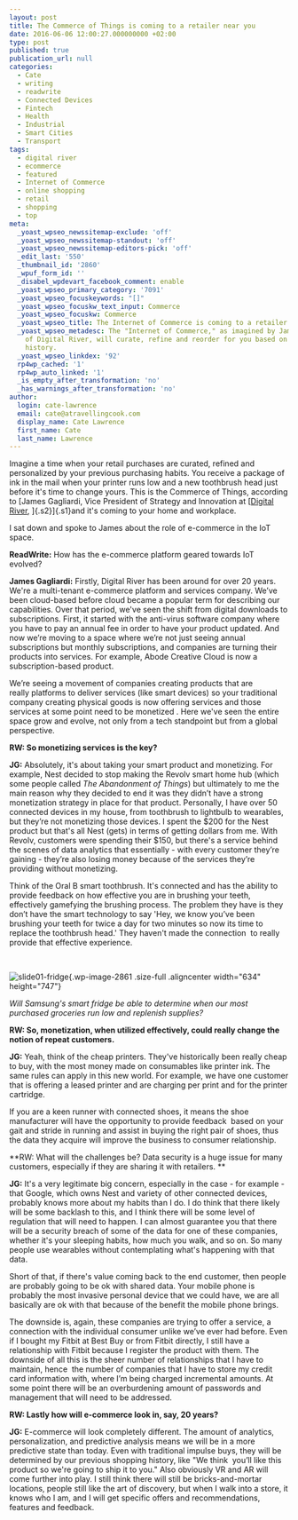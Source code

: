 ```yaml
---
layout: post
title: The Commerce of Things is coming to a retailer near you
date: 2016-06-06 12:00:27.000000000 +02:00
type: post
published: true
publication_url: null
categories:
  - Cate
  - writing
  - readwrite
  - Connected Devices
  - Fintech
  - Health
  - Industrial
  - Smart Cities
  - Transport
tags:
  - digital river
  - ecommerce
  - featured
  - Internet of Commerce
  - online shopping
  - retail
  - shopping
  - top
meta:
  _yoast_wpseo_newssitemap-exclude: 'off'
  _yoast_wpseo_newssitemap-standout: 'off'
  _yoast_wpseo_newssitemap-editors-pick: 'off'
  _edit_last: '550'
  _thumbnail_id: '2860'
  _wpuf_form_id: ''
  _disabel_wpdevart_facebook_comment: enable
  _yoast_wpseo_primary_category: '7091'
  _yoast_wpseo_focuskeywords: "[]"
  _yoast_wpseo_focuskw_text_input: Commerce
  _yoast_wpseo_focuskw: Commerce
  _yoast_wpseo_title: The Internet of Commerce is coming to a retailer near you
  _yoast_wpseo_metadesc: The "Internet of Commerce," as imagined by James Gagliardi
    of Digital River, will curate, refine and reorder for you based on your purchasing
    history.
  _yoast_wpseo_linkdex: '92'
  rp4wp_cached: '1'
  rp4wp_auto_linked: '1'
  _is_empty_after_transformation: 'no'
  _has_warnings_after_transformation: 'no'
author:
  login: cate-lawrence
  email: cate@atravellingcook.com
  display_name: Cate Lawrence
  first_name: Cate
  last_name: Lawrence
---
```

Imagine a time when your retail purchases are curated, refined and
personalized by your previous purchasing habits. You receive a package
of ink in the mail when your printer runs low and a new toothbrush head
just before it's time to change yours. This is the Commerce of Things,
according to [James Gagliardi, Vice President of Strategy and Innovation
at [[Digital River](http://www.digitalriver.com/), ]{.s2}]{.s1}and it's
coming to your home and workplace.

I sat down and spoke to James about the role of e-commerce in the IoT
space.

**ReadWrite:** How has the e-commerce platform geared towards IoT
evolved?

**James Gagliardi:** Firstly, Digital River has been around for over 20
years. We're a multi-tenant e-commerce platform and services company.
We’ve been cloud-based before cloud became a popular term for describing
our capabilities. Over that period, we've seen the shift from digital
downloads to subscriptions. First, it started with the anti-virus
software company where you have to pay an annual fee in order to have
your product updated. And now we’re moving to a space where we’re not
just seeing annual subscriptions but monthly subscriptions, and
companies are turning their products into services. For example, Abode
Creative Cloud is now a subscription-based product.

We’re seeing a movement of companies creating products that are
really platforms to deliver services (like smart devices) so your
traditional company creating physical goods is now offering services and
those services at some point need to be monetized . Here we've seen the
entire space grow and evolve, not only from a tech standpoint but from a
global perspective.

**RW: So monetizing services is the key?**

**JG:** Absolutely, it's about taking your smart product and monetizing.
For example, Nest decided to stop making the Revolv smart home hub
(which some people called *The Abandonment of Things*) but ultimately to
me the main reason why they decided to end it was they didn’t have a
strong monetization strategy in place for that product. Personally, I
have over 50 connected devices in my house, from toothbrush to lightbulb
to wearables, but they’re not monetizing those devices. I spent the
\$200 for the Nest product but that's all Nest (gets) in terms of
getting dollars from me. With Revolv, customers were spending their
\$150, but there's a service behind the scenes of data analytics that
essentially - with every customer they’re gaining - they’re also losing
money because of the services they’re providing without monetizing.

Think of the Oral B smart toothbrush. It's connected and has the ability
to provide feedback on how effective you are in brushing your teeth,
effectively gamefying the brushing process. The problem they have is
they don’t have the smart technology to say 'Hey, we know you’ve been
brushing your teeth for twice a day for two minutes so now its time to
replace the toothbrush head.' They haven't made the connection  to
really provide that effective experience.

 

![slide01-fridge](rw-import/slide01-fridge.png){.wp-image-2861
.size-full .aligncenter width="634" height="747"}

*Will Samsung's smart fridge be able to determine when our most
purchased groceries run low and replenish supplies?*

**RW: So, monetization, when utilized effectively, could really change
the notion of repeat customers.**

**JG:** Yeah, think of the cheap printers. They've historically been
really cheap to buy, with the most money made on consumables like
printer ink. The same rules can apply in this new world. For example, we
have one customer that is offering a leased printer and are charging per
print and for the printer cartridge.

If you are a keen runner with connected shoes, it means the shoe
manufacturer will have the opportunity to provide feedback  based on
your gait and stride in running and assist in buying the right pair of
shoes, thus the data they acquire will improve the business to consumer
relationship.

**RW: What will the challenges be? Data security is a huge issue for
many customers, especially if they are sharing it with retailers. **

**JG:** It's a very legitimate big concern, especially in the case - for
example - that Google, which owns Nest and variety of other connected
devices, probably knows more about my habits than I do. I do think that
there likely will be some backlash to this, and I think there will be
some level of regulation that will need to happen. I can almost
guarantee you that there will be a security breach of some of the data
for one of these companies, whether it's your sleeping habits, how much
you walk, and so on. So many people use wearables without contemplating
what's happening with that data.

Short of that, if there's value coming back to the end customer, then
people are probably going to be ok with shared data. Your mobile phone
is probably the most invasive personal device that we could have, we are
all basically are ok with that because of the benefit the mobile phone
brings.

The downside is, again, these companies are trying to offer a service, a
connection with the individual consumer unlike we’ve ever had before.
Even if I bought my Fitbit at Best Buy or from Fitbit directly, I still
have a relationship with Fitbit because I register the product with
them. The downside of all this is the sheer number of relationships that
I have to maintain, hence  the number of companies that I have to store
my credit card information with, where I’m being charged incremental
amounts. At some point there will be an overburdening amount of
passwords and management that will need to be addressed.

**RW: Lastly how will e-commerce look in, say, 20 years?**

**JG:** E-commerce will look completely different. The amount of
analytics, personalization, and predictive analysis means we will be in
a more predictive state than today. Even with traditional impulse buys,
they will be determined by our previous shopping history, like "We think
 you’ll like this product so we're going to ship it to you." Also
obviously VR and AR will come further into play. I still think there
will still be bricks-and-mortar locations, people still like the art of
discovery, but when I walk into a store, it knows who I am, and I will
get specific offers and recommendations, features and feedback.
